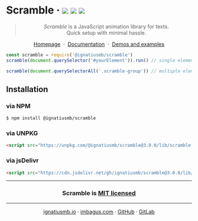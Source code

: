 # Scramble &middot; [![](https://img.shields.io/bundlephobia/minzip/@ignatiusmb/scramble.svg?label=minzip&style=popout)]()&nbsp;[![](https://img.shields.io/npm/v/@ignatiusmb/scramble.svg?style=popout)](https://www.npmjs.com/package/@ignatiusmb/scramble)&nbsp;[![](https://data.jsdelivr.com/v1/package/gh/ignatiusmb/scramble/badge?style=rounded)](https://www.jsdelivr.com/package/gh/ignatiusmb/scramble)

<blockquote align=center>
  <em>Scramble</em> is a JavaScript animation library for texts.<br>
  Quick setup with minimal hassle.
</blockquote>

<p align=center>
  <a href="https://scramble.js.org">Homepage</a>
  &nbsp;&middot;&nbsp;
  <a href="https://scramble.js.org/documentation">Documentation</a>
  &nbsp;&middot;&nbsp;
  <a href="https://scramble.js.org/demos">Demos and examples</a>
</p>

```javascript
const scramble = require('@ignatiusmb/scramble')
scramble(document.querySelector('#yourElement')).run() // single element

scramble(document.querySelectorAll('.scramble-group')) // multiple elements
```

## Installation

### via NPM

```sh
$ npm install @ignatiusmb/scramble
```

### via UNPKG

```html
<script src="https://unpkg.com/@ignatiusmb/scramble@3.0.0/lib/scramble.min.js"></script>
```

### via jsDelivr

```html
<script src="https://cdn.jsdelivr.net/gh/ignatiusmb/scramble@3.0.0/lib/scramble.min.js"></script>
```

---

<h3 align="center">
Scramble is <a href=LICENSE>MIT licensed</a>
</h3>

---

<p align="center">
  <a href="https://ignatiusmb.github.io">ignatiusmb.io</a>
  &middot;
  <a href="https://www.imbagus.com">imbagus.com</a>
  &middot;
  <a href="https://github.com/ignatiusmb">GitHub</a>
  &middot;
  <a href="https://gitlab.com/ignatiusmb">GitLab</a>
</p>
